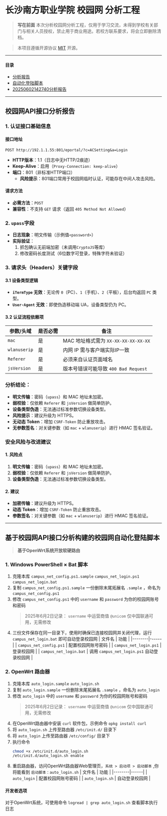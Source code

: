 # 长沙南方职业学院 校园网 分析工程

> **写在前面**
> 本次分析校园网分析工程，仅用于学习交流，未得到学校有关部门与相关人员授权，禁止用于商业用途。若校方联系要求，将会立即删除清档。

> 本项目遵循开源协议 [MIT](LICENSE) 开源。 
---

#### 目录
- [分析报告](#校园网api接口分析报告)
- [自动化登陆脚本](#基于校园网api接口分析构建的校园网自动化登陆脚本)
- [20250602142740分析报告](./2025-06-02_142740.md)

---

## 校园网API接口分析报告

### 1. 认证接口基础信息
#### 接口地址
```http
POST http://192.1.1.55:801/eportal/?c=ACSetting&a=Login
```
- **HTTP版本**：1.1（日志中无HTTP/2痕迹）
- **Keep-Alive**：启用（`Proxy-Connection: keep-alive`）
- **端口**：801（非标准HTTP端口）
  - **风险提示**：801端口常用于校园网临时认证，可能存在中间人攻击风险。


#### 请求方法
- **必需方法**：`POST`
- **兼容性**：不支持 `GET` 请求（返回 `405 Method Not Allowed`）

### 2. `upass`字段
- **日志现象**：明文传输（示例值`<password>`）
- **实际验证**：
  1. 抓包确认无前端加密（未调用`CryptoJS`等库）
  2. 修改密码长度测试（6位数字可登录，特殊字符未验证）

### 3. 请求头（Headers）关键字段

#### 3.1 设备类型逻辑
- **`iTermType` 无效**：无论传 `0`（PC）、`1`（手机）、`2`（平板），后台均返回 `PC` 类型。
- **`User-Agent` 无效**：即使伪造移动端 UA，设备类型仍为 PC。

#### 3.2 认证流程依赖项
| 参数/头域 | 是否必需 | 备注 |
|-----------|----------|------|
| `mac` | 是 | MAC 地址格式需为 `XX-XX-XX-XX-XX-XX` |
| `wlanuserip` | 是 | 内网 IP 需与客户端实际IP一致 |
| `Referer` | 是 | 必须来自认证页面域名 |
| `jsVersion` | 是 | 版本号错误可能导致 `400 Bad Request` |

### 分析结论：
- **明文传输**：密码（`upass`）和 MAC 地址未加密。
- **弱校验**：仅依赖 `Referer` 和 `jsVersion` 做简单防护。
- **设备类型伪造**：无法通过标准参数切换设备类型。
- **风险提示**：建议升级为 HTTPS。
- **无动态 Token**：增加 `CSRF-Token` 防止重放攻击。
- **无参数签名**：对关键参数（如 `mac` + `wlanuserip`）进行 HMAC 签名验证。

### 安全风险与改进建议
#### 1. 风险点
1. **明文传输**：密码（`upass`）和 MAC 地址未加密。
2. **弱校验**：仅依赖 `Referer` 和 `jsVersion` 做简单防护。
3. **设备类型伪造**：无法通过标准参数切换设备类型。

#### 2. 建议
- **加密传输**：建议升级为 HTTPS。
- **动态 Token**：增加 `CSRF-Token` 防止重放攻击。
- **参数签名**：对关键参数（如 `mac` + `wlanuserip`）进行 HMAC 签名验证。

---

## 基于校园网API接口分析构建的校园网自动化登陆脚本
> **基于OpenWrt系统开放软硬路由**

### 1. Windows PowerShell × Bat 脚本
1. 克隆本库 `campus_net_config.ps1.sample` `campus_net_login.ps1` `campus_net_login.bat`
2. 复制 `campus_net_config.ps1.sample` 一份删除末尾拓展名 `.sample` ，命名为 `campus_net_config.ps1`
3. 修改 `campus_net_config.ps1` 中的 `username` 和 `password` 为你的校园网账号和密码
    > 2025年6月2日记录： `username` 中运营商值 `@unicom` 仅中国联通可用，无需修改
4. 三份文件保存在同一目录下，使用时确保已连接校园网并关闭代理，运行 `campus_net_login.bat` 即可自动登录校园网
   | 文件名 | 功能 |
   |--------|------|
   | `campus_net_config.ps1` | 配置校园网账号密码 |
   | `campus_net_login.ps1` | 登录校园网 |
   | `campus_net_login.bat` | 调用 `campus_net_login.ps1` 自动登录校园网 |

### 2. OpenWrt 路由器
1. 克隆本库 `auto_login.sample` `auto_login.sh`
2. 复制 `auto_login.sample` 一份删除末尾拓展名 `.sample` ，命名为 `auto_login`
3. 修改 `auto_login` 中的 `username` 和 `password` 为你的校园网账号和密码 
    > 2025年6月2日记录： `username` 中运营商值 `@unicom` 仅中国联通可用，无需修改
4. 在OpenWrt路由器中安装 `curl` 软件包，示例命令 `opkg install curl`
5. 将 `auto_login.sh` 上传至路由器 `/etc/init.d/` 目录下
6. 将 `auto_login` 上传至路由器 `/etc/config/` 目录下
7. 执行命令
   ```sh
   chmod +x /etc/init.d/auto_login.sh
   /etc/init.d/auto_login.sh enable
   ```
8. 重启路由器，访问OpenWrt路由器Web管理页，`系统 > 启动项 > 启动脚本` ,你将能看到 `启动脚本：auto_login.sh` 
    | 文件名 | 功能 |
    |--------|------|
    | `auto_login` | 配置校园网账号密码 |
    | `auto_login.sh` | 自动登录校园网 |

#### 开发者选项
对于OpenWrt系统，可使用命令 `logread | grep auto_login.sh` 查看脚本执行日志